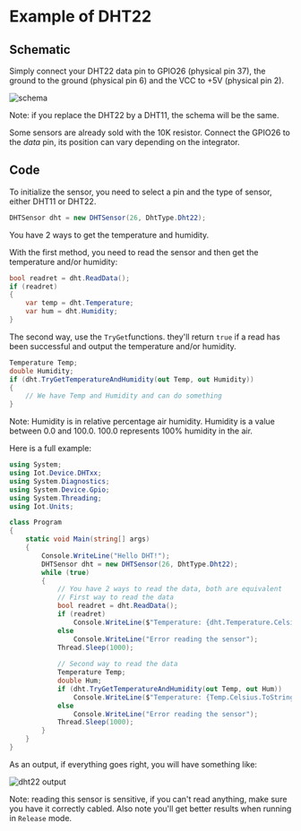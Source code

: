 # Example of DHT22

## Schematic

Simply connect your DHT22 data pin to GPIO26 (physical pin 37), the ground to the ground (physical pin 6) and the VCC to +5V (physical pin 2).

![schema](./dht22.png)

Note: if you replace the DHT22 by a DHT11, the schema will be the same.

Some sensors are already sold with the 10K resistor. Connect the GPIO26 to the *data* pin, its position can vary depending on the integrator.

## Code

To initialize the sensor, you need to select a pin and the type of sensor, either DHT11 or DHT22.

```csharp
DHTSensor dht = new DHTSensor(26, DhtType.Dht22);
```

You have 2 ways to get the temperature and humidity.

With the first method, you need to read the sensor and then get the temperature and/or humidity:

```csharp
bool readret = dht.ReadData();
if (readret)
{
    var temp = dht.Temperature;
    var hum = dht.Humidity;
}
```

The second way, use the ```TryGet```functions. they'll return ```true``` if a read has been successful and output the temperature and/or humidity.

```csharp
Temperature Temp;
double Humidity;
if (dht.TryGetTemperatureAndHumidity(out Temp, out Humidity))
{
    // We have Temp and Humidity and can do something
}
```

Note: Humidity is in relative percentage air humidity. Humidity is a value between 0.0 and 100.0. 100.0 represents 100% humidity in the air.

Here is a full example:

```csharp
using System;
using Iot.Device.DHTxx;
using System.Diagnostics;
using System.Device.Gpio;
using System.Threading;
using Iot.Units;

class Program
{
    static void Main(string[] args)
    {
        Console.WriteLine("Hello DHT!");
        DHTSensor dht = new DHTSensor(26, DhtType.Dht22);
        while (true)
        {
            // You have 2 ways to read the data, both are equivalent
            // First way to read the data
            bool readret = dht.ReadData();
            if (readret)
                Console.WriteLine($"Temperature: {dht.Temperature.Celsius.ToString("0.00")} °C, Humidity: {dht.Humidity.ToString("0.00")} %");
            else
                Console.WriteLine("Error reading the sensor");
            Thread.Sleep(1000);
            
            // Second way to read the data
            Temperature Temp;
            double Hum;
            if (dht.TryGetTemperatureAndHumidity(out Temp, out Hum))
                Console.WriteLine($"Temperature: {Temp.Celsius.ToString("0.00")} °C, Humidity: {Hum.ToString("0.00")} %");
            else
                Console.WriteLine("Error reading the sensor");
            Thread.Sleep(1000);
        }
    }
}
```

As an output, if everything goes right, you will have something like:

![dht22 output](./dht22ex.jpg)

Note: reading this sensor is sensitive, if you can't read anything, make sure you have it correctly cabled. Also note you'll get better results when running in ```Release``` mode.


